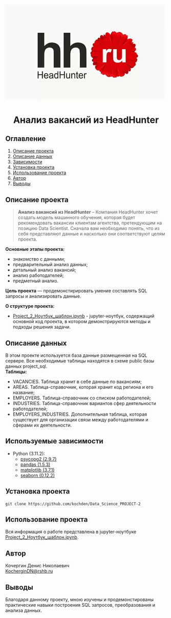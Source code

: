 
![](https://raw.githubusercontent.com/AndreyRysistov/DatasetsForPandas/main/hh%20label.jpg)
# <center> Анализ вакансий из HeadHunter </center>
## Оглавление
1. [Описание проекта](#Описание-проекта)
2. [Описание данных](#Описание-данных)
3. [Зависимости](#Зависимости)
4. [Установка проекта](#Установка-проекта)
5. [Использование проекта](#Использование-проекта)
6. [Автор](#Автор)
7. [Выводы](Использование-проекта)

## Описание проекта

> **Анализ вакансий из HeadHunter** – Компания HeadHunter хочет создать модель машинного обучения, которая будет рекомендовать вакансии клиентам агентства, претендующим на позицию Data Scientist. Сначала вам необходимо понять, что из себя представляют данные и насколько они соответствуют целям проекта. 

**Основные этапы проекта:**
* знакомство с данными;
* предварительный анализ данных;
* детальный анализ вакансий;
* анализ работодателей;
* предметный анализ.

**Цель проекта** — продемонстирировать умение составлять SQL запросы и анализировать данные.

**О структуре проекта:**
* [Project_2_Ноутбук_шаблон.ipynb](./Project_2_Ноутбук_шаблон.ipynb) - jupyter-ноутбук, содержащий основной код проекта, в котором демонстрируются методы и подходы решения задачи.

## Описание данных
В этом проекте используется база данные размещенная на SQL сервере. Все необходимые таблицы находятся в схеме public базы данных project_sql.  
**Таблицы:**
- VACANCIES. Таблица хранит в себе данные по вакансиям;
- AREAS. Таблица-справочник, которая хранит код региона и его название;
- EMPLOYERS. Таблица-справочник со списком работодателей;
- INDUSTRIES. Таблица-справочник вариантов сфер деятельности работодателей;
- EMPLOYERS_INDUSTRIES. Дополнительная таблица, которая существует для организации связи между работодателями и сферами их деятельности.

## Используемые зависимости
* Python (3.11.2):
    * [psycopg2 (2.9.7)](https://www.psycopg.org/)
    * [pandas (1.5.3)](https://pandas.pydata.org)
    * [matplotlib (3.7.1)](https://matplotlib.org)
    * [seaborn (0.12.2)](https://seaborn.pydata.org)

## Установка проекта

```
git clone https://github.com/kochden/Data_Science_PROJECT-2
```

## Использование проекта
Вся информация о работе представлена в jupyter-ноутбуке [Project_2_Ноутбук_шаблон.ipynb](./Project_2_Ноутбук_шаблон.ipynb).

## Автор
Кочергин Денис Николаевич  
KocherginDN@rshb.ru

## Выводы

Благодаря данному проекту, мною изучены и продемонстированы практические навыки построения SQL запросов, преобразования и анализа данных.